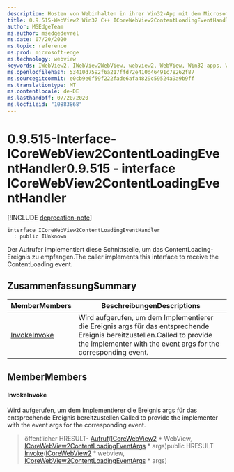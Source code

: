 ```yaml
---
description: Hosten von Webinhalten in ihrer Win32-App mit dem Microsoft Edge WebView2-Steuerelement
title: 0.9.515-WebView2 Win32 C++ ICoreWebView2ContentLoadingEventHandler
author: MSEdgeTeam
ms.author: msedgedevrel
ms.date: 07/20/2020
ms.topic: reference
ms.prod: microsoft-edge
ms.technology: webview
keywords: IWebView2, IWebView2WebView, webview2, WebView, Win32-apps, Win32, Edge, ICoreWebView2, ICoreWebView2Controller, Browser-Steuerelement, Edge-HTML
ms.openlocfilehash: 53410d7592f6a217ffd72e410d46491c78262f87
ms.sourcegitcommit: e0cb9e6f59f222fade6afa4829c59524a9a9b9ff
ms.translationtype: MT
ms.contentlocale: de-DE
ms.lasthandoff: 07/20/2020
ms.locfileid: "10883868"
---
```

# <span data-ttu-id="8c4a0-104">0.9.515-Interface-ICoreWebView2ContentLoadingEventHandler</span><span class="sxs-lookup"><span data-stu-id="8c4a0-104">0.9.515 - interface ICoreWebView2ContentLoadingEventHandler</span></span> 

[!INCLUDE [deprecation-note](../../includes/deprecation-note.md)]

```
interface ICoreWebView2ContentLoadingEventHandler
  : public IUnknown
```

<span data-ttu-id="8c4a0-105">Der Aufrufer implementiert diese Schnittstelle, um das ContentLoading-Ereignis zu empfangen.</span><span class="sxs-lookup"><span data-stu-id="8c4a0-105">The caller implements this interface to receive the ContentLoading event.</span></span>

## <span data-ttu-id="8c4a0-106">Zusammenfassung</span><span class="sxs-lookup"><span data-stu-id="8c4a0-106">Summary</span></span>

 <span data-ttu-id="8c4a0-107">Member</span><span class="sxs-lookup"><span data-stu-id="8c4a0-107">Members</span></span>                        | <span data-ttu-id="8c4a0-108">Beschreibungen</span><span class="sxs-lookup"><span data-stu-id="8c4a0-108">Descriptions</span></span>
--------------------------------|---------------------------------------------
[<span data-ttu-id="8c4a0-109">Invoke</span><span class="sxs-lookup"><span data-stu-id="8c4a0-109">Invoke</span></span>](#invoke) | <span data-ttu-id="8c4a0-110">Wird aufgerufen, um dem Implementierer die Ereignis args für das entsprechende Ereignis bereitzustellen.</span><span class="sxs-lookup"><span data-stu-id="8c4a0-110">Called to provide the implementer with the event args for the corresponding event.</span></span>

## <span data-ttu-id="8c4a0-111">Member</span><span class="sxs-lookup"><span data-stu-id="8c4a0-111">Members</span></span>

#### <span data-ttu-id="8c4a0-112">Invoke</span><span class="sxs-lookup"><span data-stu-id="8c4a0-112">Invoke</span></span> 

<span data-ttu-id="8c4a0-113">Wird aufgerufen, um dem Implementierer die Ereignis args für das entsprechende Ereignis bereitzustellen.</span><span class="sxs-lookup"><span data-stu-id="8c4a0-113">Called to provide the implementer with the event args for the corresponding event.</span></span>

> <span data-ttu-id="8c4a0-114">öffentlicher HRESULT- [Aufruf](#invoke)([ICoreWebView2](icorewebview2.md) \* WebView, [ICoreWebView2ContentLoadingEventArgs](icorewebview2contentloadingeventargs.md) \* args)</span><span class="sxs-lookup"><span data-stu-id="8c4a0-114">public HRESULT [Invoke](#invoke)([ICoreWebView2](icorewebview2.md) \* webview, [ICoreWebView2ContentLoadingEventArgs](icorewebview2contentloadingeventargs.md) \* args)</span></span>

